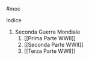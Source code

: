 #moc 

Indice
1. Seconda Guerra Mondiale
	1. [[Prima Parte WWII]]
	2. [[Seconda Parte WWII]]
	3. [[Terza Parte WWII]]